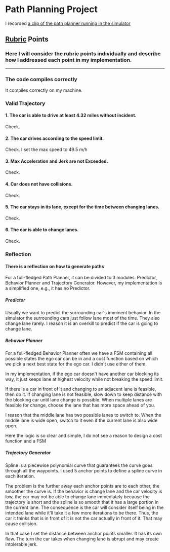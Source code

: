 # Path Planning Project

I recorded [a clip of the path planner running in the simulator](https://www.youtube.com/watch?v=auRrXORI0zY)

## [Rubric](https://review.udacity.com/#!/rubrics/1020/view) Points
### Here I will consider the rubric points individually and describe how I addressed each point in my implementation.

---
### The code compiles correctly
It compiles correctly on my machine.

### Valid Trajectory
#### 1. The car is able to drive at least 4.32 miles without incident.
Check.
#### 2. The car drives according to the speed limit.
Check. I set the max speed to 49.5 m/h
#### 3. Max Acceleration and Jerk are not Exceeded.
Check.
#### 4. Car does not have collisions.
Check.
#### 5. The car stays in its lane, except for the time between changing lanes.
Check.
#### 6. The car is able to change lanes.
Check.

### Reflection
#### There is a reflection on how to generate paths
For a full-fledged Path Planner, it can be divided to 3 modules: Predictor, Behavior Planner and Trajectory Generator. However, my implementation is a simplified one, e.g., it has no Predictor.

##### Predictor
Usually we want to predict the surrounding car's imminent behavior. In the simulator the surrounding cars just follow lane most of the time. They also change lane rarely. I reason it is an overkill to predict if the car is going to change lane.

##### Behavior Planner
For a full-fledged Behavior Planner often we have a FSM containing all possible states the ego car can be in and a cost function based on which we pick a next best state for the ego car. I didn't use either of them.

In my implementation, if the ego car doesn't have another car blocking its way, it just keeps lane at highest velocity while not breaking the speed limit.

If there is a car in front of it and changing to an adjacent lane is feasible, then do it. If changing lane is not feasible, slow down to keep distance with the blocking car until lane change is possible. When multiple lanes are feasible for change, choose the lane that has more space ahead of you.

I reason that the middle lane has two possible lanes to switch to. When the middle lane is wide open, switch to it even if the current lane is also wide open.

Here the logic is so clear and simple, I do not see a reason to design a cost function and a FSM

##### Trajectory Generator
Spline is a piecewise polynomial curve that guarantees the curve goes through all the waypoints. I used 5 anchor points to define a spline curve in each iteration.

The problem is the further away each anchor points are to each other, the smoother the curve is. If the behavior is change lane and the car velocity is low, the car may not be able to change lane immediately because the trajectory is short and the spline is so smooth that it has a large portion in the current lane. The consequence is the car will consider itself being in the intended lane while it'll take it a few more iterations to be there. Thus, the car it thinks that is in front of it is not the car actually in front of it. That may cause collision.

In that case I set the distance between anchor points smaller. It has its own flaw. The turn the car takes when changing lane is abrupt and may create intolerable jerk.
